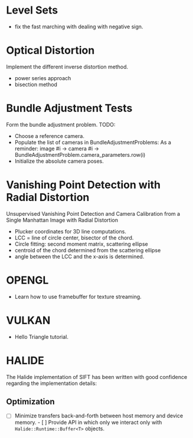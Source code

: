Level Sets
==========
- fix the fast marching with dealing with negative sign.

Optical Distortion
==================
Implement the different inverse distortion method.
- power series approach
- bisection method

Bundle Adjustment Tests
=======================

Form the bundle adjustment problem.
TODO:
- Choose a reference camera.
- Populate the list of cameras in BundleAdjustmentProblems:
  As a reminder:
  image #i -> camera #i -> BundleAdjustmentProblem.camera_parameters.row(i)
- Initialize the absolute camera poses.

Vanishing Point Detection with Radial Distortion
================================================
Unsupervised Vanishing Point Detection and Camera Calibration from a Single
Manhattan Image with Radial Distortion

- Plucker coordinates for 3D line computations.
- LCC = line of circle center, bisector of the chord.
- Circle fitting: second moment matrix, scattering ellipse
- centroid of the chord determined from the scattering ellipse
- angle between the LCC and the x-axis is determined.

OPENGL
======
- Learn how to use framebuffer for texture streaming.

VULKAN
======
- Hello Triangle tutorial.

HALIDE
======

The Halide implementation of SIFT has been written with good confidence regarding the
implementation details:

Optimization
------------
- [ ] Minimize transfers back-and-forth between host memory and device memory.
      - [ ] Provide API in which only we interact only with
            `Halide::Runtime::Buffer<T>` objects.
